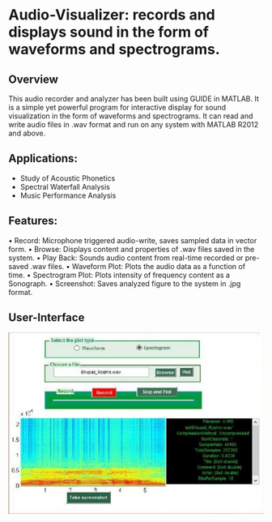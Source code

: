# Audio-Visualizer: records and displays sound in the form of waveforms and spectrograms.

## Overview
This audio recorder and analyzer has been built using GUIDE in MATLAB. It is a simple yet powerful program for interactive display for sound visualization in the form of waveforms and spectrograms. It can read and write audio files in .wav format and run on any system with MATLAB R2012 and above. 

## Applications: 
* Study of Acoustic Phonetics 
* Spectral Waterfall Analysis 
* Music Performance Analysis 

## Features: 
• Record: Microphone triggered audio-write, saves sampled data in vector form. 
• Browse: Displays content and properties of .wav files saved in the system. 
• Play Back: Sounds audio content from real-time recorded or pre-saved .wav files. 
• Waveform Plot: Plots the audio data as a function of time. 
• Spectrogram Plot: Plots intensity of frequency content as a Sonograph. 
• Screenshot: Saves analyzed figure to the system in .jpg format. 

## User-Interface
![alt text](https://github.com/roshni-b/Audio-Visualizer/blob/master/audio_viz_UI.png "user-interface")

